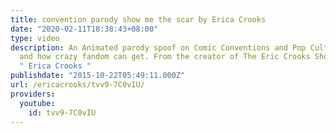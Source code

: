 ```yaml
---
title: convention parody show me the scar by Erica Crooks
date: "2020-02-11T18:38:43+08:00"
type: video
description: An Animated parody spoof on Comic Conventions and Pop Culture Conventions
  and how crazy fandom can get. From the creator of The Eric Crooks Show and officialericcrooks.com
  " Erica Crooks "
publishdate: "2015-10-22T05:49:11.000Z"
url: /ericacrooks/tvv9-7C0vIU/
providers:
  youtube:
    id: tvv9-7C0vIU
---
```


